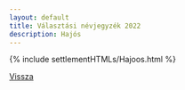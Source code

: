```yaml
---
layout: default
title: Választási névjegyzék 2022
description: Hajós
---
```


{% include settlementHTMLs/Hajoos.html %}

[Vissza](./)